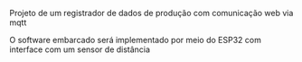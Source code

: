 Projeto de um registrador de dados de produção com comunicação web via mqtt

O software embarcado será implementado por meio do ESP32 com interface com um sensor de distância